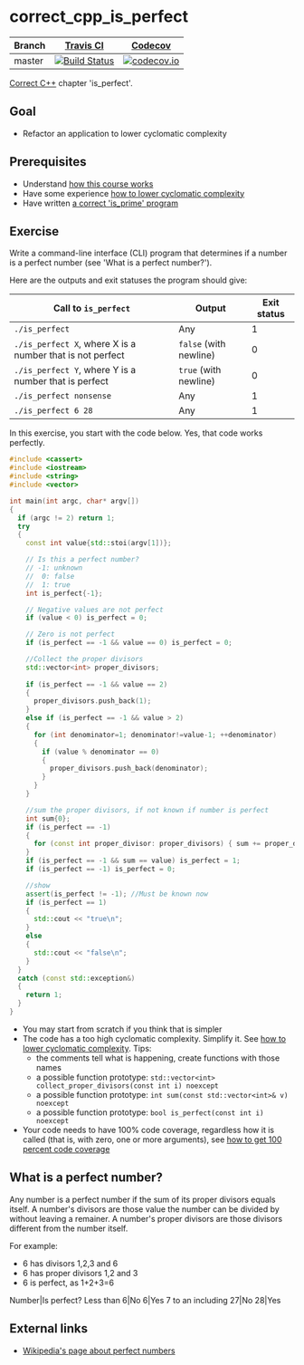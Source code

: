# correct_cpp_is_perfect

Branch|[Travis CI](https://travis-ci.org)|[Codecov](https://www.codecov.io)
---|---|---
master|[![Build Status](https://travis-ci.org/JorikdeBoer/correct_cpp_is_perfect.svg?branch=master)](https://travis-ci.org/JorikdeBoer/correct_cpp_is_perfect)|[![codecov.io](https://codecov.io/github/JorikdeBoer/correct_cpp_is_perfect/coverage.svg?branch=master)](https://codecov.io/github/JorikdeBoer/correct_cpp_is_perfect/branch/master)

[Correct C++](https://github.com/richelbilderbeek/correct_cpp) chapter 'is_perfect'.

## Goal

 * Refactor an application to lower cyclomatic complexity

## Prerequisites

 * Understand [how this course works](https://github.com/richelbilderbeek/correct_cpp/blob/master/doc/how_this_course_works.md)
 * Have some experience [how to lower cyclomatic complexity](https://github.com/richelbilderbeek/correct_cpp/blob/master/doc/lower_cyclomatic_complexity.md)
 * Have written [a correct 'is_prime' program](https://github.com/richelbilderbeek/correct_is_prime)

## Exercise

Write a command-line interface (CLI) program that determines if a number is a perfect number (see 'What is a perfect number?').

Here are the outputs and exit statuses the program should give:

Call to `is_perfect`|Output|Exit status
---|---|---
`./is_perfect`|Any|1
`./is_perfect X`, where X is a number that is not perfect|`false` (with newline)|0
`./is_perfect Y`, where Y is a number that is perfect|`true` (with newline)|0
`./is_perfect nonsense`|Any|1
`./is_perfect 6 28`|Any|1

In this exercise, you start with the code below. Yes, that code works perfectly. 

```c++
#include <cassert>
#include <iostream>
#include <string>
#include <vector>

int main(int argc, char* argv[])
{
  if (argc != 2) return 1;
  try
  {
    const int value{std::stoi(argv[1])};

    // Is this a perfect number?
    // -1: unknown
    //  0: false
    //  1: true
    int is_perfect{-1};

    // Negative values are not perfect
    if (value < 0) is_perfect = 0;

    // Zero is not perfect
    if (is_perfect == -1 && value == 0) is_perfect = 0;

    //Collect the proper divisors
    std::vector<int> proper_divisors;
    
    if (is_perfect == -1 && value == 2)
    {
      proper_divisors.push_back(1);
    }
    else if (is_perfect == -1 && value > 2)
    {
      for (int denominator=1; denominator!=value-1; ++denominator)
      {
        if (value % denominator == 0)
        {
          proper_divisors.push_back(denominator);
        }
      }
    }

    //sum the proper divisors, if not known if number is perfect
    int sum{0};
    if (is_perfect == -1)
    {
      for (const int proper_divisor: proper_divisors) { sum += proper_divisor; }
    }
    if (is_perfect == -1 && sum == value) is_perfect = 1;
    if (is_perfect == -1) is_perfect = 0;

    //show
    assert(is_perfect != -1); //Must be known now
    if (is_perfect == 1)
    {
      std::cout << "true\n";
    }
    else
    {
      std::cout << "false\n";
    }
  }
  catch (const std::exception&)
  {
    return 1;
  }
}
```


 * You may start from scratch if you think that is simpler
 * The code has a too high cyclomatic complexity. Simplify it. See [how to lower cyclomatic complexity](https://github.com/richelbilderbeek/correct_cpp/blob/master/doc/lower_cyclomatic_complexity.md). 
   Tips:
     * the comments tell what is happening, create functions with those names
     * a possible function prototype: `std::vector<int> collect_proper_divisors(const int i) noexcept`
     * a possible function prototype: `int sum(const std::vector<int>& v) noexcept`
     * a possible function prototype: `bool is_perfect(const int i) noexcept`
 * Your code needs to have 100% code coverage, regardless how it is called (that is, with zero, one or more arguments), 
   see [how to get 100 percent code coverage](https://github.com/richelbilderbeek/correct_cpp/blob/master/doc/get_100_percent_code_coverage.md)

## What is a perfect number?

Any number is a perfect number if the sum of its proper divisors equals itself.
A number's divisors are those value the number can be divided by without leaving a remainer.
A number's proper divisors are those divisors different from the number itself.

For example:
 * 6 has divisors 1,2,3 and 6
 * 6 has proper divisors 1,2 and 3
 * 6 is perfect, as 1+2+3=6

Number|Is perfect?
Less than 6|No
6|Yes
7 to an including 27|No
28|Yes

## External links

 * [Wikipedia's page about perfect numbers](https://en.wikipedia.org/wiki/Perfect_number)

